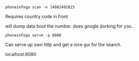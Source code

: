 ```
phoneinfoga scan -n 14082492815
```


Requires country code in front

will dump data bout the number. does google dorking for you..


```
phoneinfoga serve -p 8080
```

Can serve up own http and get a nice gui for the search.

localhost:8080